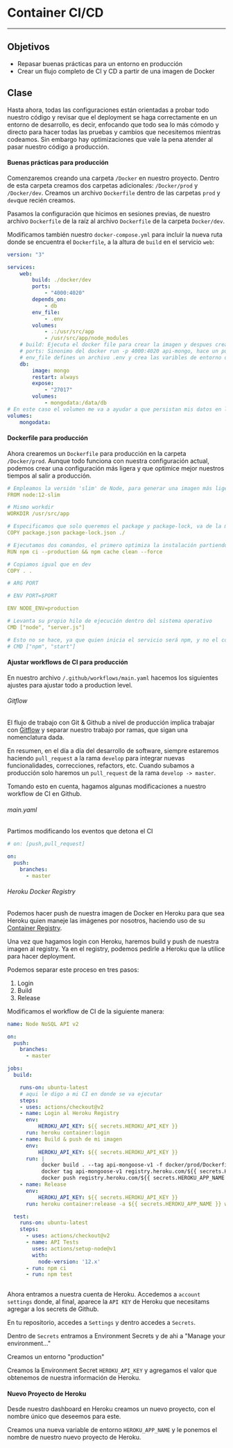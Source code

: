 # Container CI/CD
---

## Objetivos

- Repasar buenas prácticas para un entorno en producción
- Crear un flujo completo de CI y CD a partir de una imagen de Docker

## Clase

Hasta ahora, todas las configuraciones están orientadas a probar todo nuestro código y revisar que el deployment se haga correctamente en un entorno de desarrollo, es decir, enfocando que todo sea lo más cómodo y directo para hacer todas las pruebas y cambios que necesitemos mientras codeamos. Sin embargo hay optimizaciones que vale la pena atender al pasar nuestro código a producción.

#### Buenas prácticas para producción

Comenzaremos creando una carpeta `/Docker` en nuestro proyecto. Dentro de esta carpeta creamos dos carpetas adicionales: `/Docker/prod` y `/Docker/dev`. Creamos un archivo `Dockerfile` dentro de las carpetas `prod` y `dev`que recién creamos.

Pasamos la configuración que hicimos en sesiones previas, de nuestro archivo `Dockerfile` de la raíz al archivo `Dockerfile` de la carpeta `Docker/dev`.

Modificamos también nuestro `docker-compose.yml` para incluir la nueva ruta donde se encuentra el `Dockerfile`, a la altura de `build` en el servicio `web`:

```yml
version: "3"

services:
    web:
        build: ./docker/dev
        ports:
            - "4000:4020"
        depends_on:
            - db
        env_file:
            - .env
        volumes:
            - .:/usr/src/app
            - /usr/src/app/node_modules
    # build: Ejecuta el docker file para crear la imagen y despues crea el container
    # ports: Sinonimo del docker run -p 4000:4020 api-mongo, hace un puenta entre el puerto 4000 de mi pc con 4020 del container 
    # env_file defines un archivo .env y crea las varibles de entorno dentro del container 
    db:
        image: mongo
        restart: always
        expose:
            - "27017"
        volumes:
            - mongodata:/data/db
# En este caso el volumen me va a ayudar a que persistan mis datos en la BD
volumes: 
    mongodata: 
```

#### Dockerfile para producción

Ahora crearemos un `Dockerfile` para producción en la carpeta `/Docker/prod`. Aunque todo funciona con nuestra configuración actual, podemos crear una configuración más ligera y que optimice mejor nuestros tiempos al salir a producción.

```yml
# Empleamos la versión 'slim' de Node, para generar una imagen más ligera y, por lo tanto, un proyecto que carga más rápido
FROM node:12-slim

# Mismo workdir
WORKDIR /usr/src/app

# Especificamos que solo queremos el package y package-lock, va de la mano de 'npm ci --production'
COPY package.json package-lock.json ./

# Ejecutamos dos comandos, el primero optimiza la instalación partiendo de un package-lock, ahorrando el tiempo de búsqueda de paquetes. El segundo comando limpia caché cada vez que se crea una nueva imagen para producción. Así se crea todo desde cero y mejoramos tiempos de deployment en producción.
RUN npm ci --production && npm cache clean --force

# Copiamos igual que en dev
COPY . .

# ARG PORT

# ENV PORT=$PORT

ENV NODE_ENV=production

# Levanta su propio hilo de ejecución dentro del sistema operativo
CMD ["node", "server.js"]

# Esto no se hace, ya que quien inicia el servicio será npm, y no el contenedor como tal. Es como si npm encapsulara el servicio y lo conectara al sistema operativo, por lo que no podrás saber fácilmente si hay un error mientras se ejecuta el servicio.
# CMD ["npm", "start"]
```

#### Ajustar workflows de CI para producción

En nuestro archivo `/.github/workflows/main.yaml` hacemos los siguientes ajustes para ajustar todo a production level.

###### Gitflow

El flujo de trabajo con Git & Github a nivel de producción implica trabajar con [Gitflow](https://www.atlassian.com/git/tutorials/comparing-workflows/gitflow-workflow) y separar nuestro trabajo por ramas, que sigan una nomenclatura dada.

En resumen, en el día a día del desarrollo de software, siempre estaremos haciendo `pull_request` a la rama `develop` para integrar nuevas funcionalidades, correcciones, refactors, etc. Cuando subamos a producción solo haremos un `pull_request` de la rama `develop -> master`.

Tomando esto en cuenta, hagamos algunas modificaciones a nuestro workflow de CI en Github.

###### main.yaml

Partimos modificando los eventos que detona el CI

```yml
# on: [push,pull_request]

on:
  push:
    branches:
      - master
```

###### Heroku Docker Registry 

Podemos hacer push de nuestra imagen de Docker en Heroku para que sea Heroku quien maneje las imágenes por nosotros, haciendo uso de su [Container Registry](https://devcenter.heroku.com/articles/container-registry-and-runtime).

Una vez que hagamos login con Heroku, haremos build y push de nuestra imagen al registry. Ya en el registry, podemos pedirle a Heroku que la utilice para hacer deployment.

Podemos separar este proceso en tres pasos:

1. Login
2. Build
3. Release

Modificamos el workflow de CI de la siguiente manera:

```yml
name: Node NoSQL API v2

on:
  push:
    branches:
      - master

jobs:
  build:

    runs-on: ubuntu-latest
    # aqui le digo a mi CI en donde se va ejecutar
    steps:
    - uses: actions/checkout@v2
    - name: Login al Heroku Registry
      env:
          HEROKU_API_KEY: ${{ secrets.HEROKU_API_KEY }}
      run: heroku container:login
    - name: Build & push de mi imagen
      env:
          HEROKU_API_KEY: ${{ secrets.HEROKU_API_KEY }}
      run: |
           docker build . --tag api-mongoose-v1 -f docker/prod/Dockerfile
           docker tag api-mongoose-v1 registry.heroku.com/${{ secrets.HEROKU_APP_NAME  }}/web
           docker push registry.heroku.com/${{ secrets.HEROKU_APP_NAME  }}/web
    - name: Release
      env:
          HEROKU_API_KEY: ${{ secrets.HEROKU_API_KEY }}
      run: heroku container:release -a ${{ secrets.HEROKU_APP_NAME }} web 

  test:
    runs-on: ubuntu-latest
    steps:
      - uses: actions/checkout@v2
      - name: API Tests
        uses: actions/setup-node@v1
        with:
          node-version: '12.x'
      - run: npm ci
      - run: npm test
      
```

Ahora entramos a nuestra cuenta de Heroku. Accedemos a `account settings` donde, al final, aparece la `API KEY` de Heroku que necesitams agregar a los secrets de Github.

En tu repositorio, accedes a `Settings` y dentro accedes a `Secrets`.

Dentro de `Secrets` entramos a Environment Secrets y de ahi a "Manage your environment..."

Creamos un entorno "production"

Creamos la Environment Secret `HEROKU_API_KEY` y agregamos el valor que obtenemos de nuestra información de Heroku.

#### Nuevo Proyecto de Heroku

Desde nuestro dashboard en Heroku creamos un nuevo proyecto, con el nombre único que deseemos para este.

Creamos una nueva variable de entorno `HEROKU_APP_NAME` y le ponemos el nombre de nuestro nuevo proyecto de Heroku.

